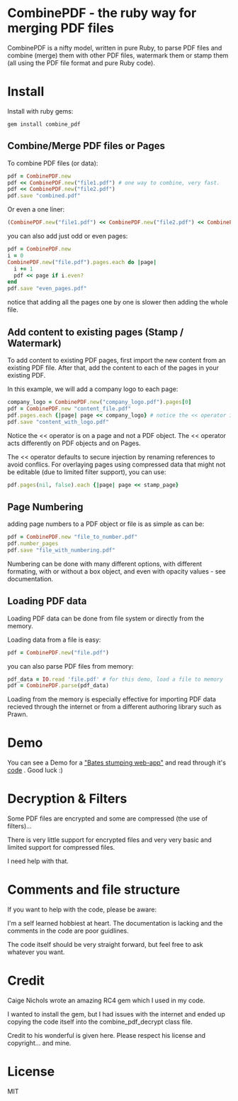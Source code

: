 # CombinePDF - the ruby way for merging PDF files
CombinePDF is a nifty model, written in pure Ruby, to parse PDF files and combine (merge) them with other PDF files, watermark them or stamp them (all using the PDF file format and pure Ruby code).

# Install

Install with ruby gems:
```
gem install combine_pdf
```

## Combine/Merge PDF files or Pages
To combine PDF files (or data):
```ruby
pdf = CombinePDF.new
pdf << CombinePDF.new("file1.pdf") # one way to combine, very fast.
pdf << CombinePDF.new("file2.pdf")
pdf.save "combined.pdf"
```
Or even a one liner:
```ruby
(CombinePDF.new("file1.pdf") << CombinePDF.new("file2.pdf") << CombinePDF.new("file3.pdf")).save("combined.pdf")
```
you can also add just odd or even pages:
```ruby
pdf = CombinePDF.new
i = 0
CombinePDF.new("file.pdf").pages.each do |page|
  i += 1
  pdf << page if i.even?
end
pdf.save "even_pages.pdf"
```

notice that adding all the pages one by one is slower then adding the whole file.
## Add content to existing pages (Stamp / Watermark)

To add content to existing PDF pages, first import the new content from an existing PDF file. After that, add the content to each of the pages in your existing PDF.

In this example, we will add a company logo to each page:
```ruby
company_logo = CombinePDF.new("company_logo.pdf").pages[0]
pdf = CombinePDF.new "content_file.pdf"
pdf.pages.each {|page| page << company_logo} # notice the << operator is on a page and not a PDF object.
pdf.save "content_with_logo.pdf"
```
Notice the << operator is on a page and not a PDF object. The << operator acts differently on PDF objects and on Pages.

The << operator defaults to secure injection by renaming references to avoid conflics. For overlaying pages using compressed data that might not be editable (due to limited filter support), you can use:
```ruby
pdf.pages(nil, false).each {|page| page << stamp_page}
```
## Page Numbering
adding page numbers to a PDF object or file is as simple as can be:
```ruby
pdf = CombinePDF.new "file_to_number.pdf"
pdf.number_pages
pdf.save "file_with_numbering.pdf"
```
Numbering can be done with many different options, with different formating, with or without a box object, and even with opacity values - see documentation.

## Loading PDF data
Loading PDF data can be done from file system or directly from the memory.

Loading data from a file is easy:
```ruby
pdf = CombinePDF.new("file.pdf")
```
you can also parse PDF files from memory:
```ruby
pdf_data = IO.read 'file.pdf' # for this demo, load a file to memory
pdf = CombinePDF.parse(pdf_data)
```
Loading from the memory is especially effective for importing PDF data recieved through the internet or from a different authoring library such as Prawn.

Demo
====

You can see a Demo for a ["Bates stumping web-app"](http://nameless-gorge-3596.herokuapp.com/bates) and read through it's [code](http://nameless-gorge-3596.herokuapp.com/code) . Good luck :)

Decryption & Filters
====================

Some PDF files are encrypted and some are compressed (the use of filters)...

There is very little support for encrypted files and very very basic and limited support for compressed files.

I need help with that.

Comments and file structure
===========================

If you want to help with the code, please be aware:

I'm a self learned hobbiest at heart. The documentation is lacking and the comments in the code are poor guidlines.

The code itself should be very straight forward, but feel free to ask whatever you want.

Credit
======

Caige Nichols wrote an amazing RC4 gem which I used in my code.

I wanted to install the gem, but I had issues with the internet and ended up copying the code itself into the combine_pdf_decrypt class file.

Credit to his wonderful is given here. Please respect his license and copyright... and mine.

License
=======
MIT








